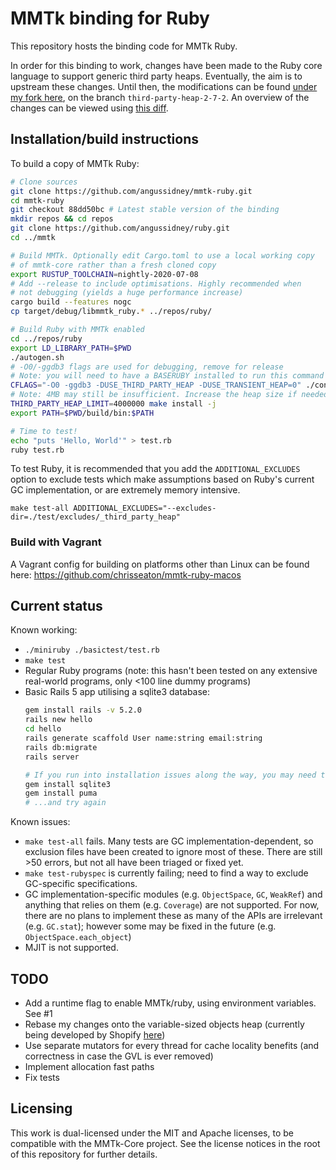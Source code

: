 # MMTk binding for Ruby

This repository hosts the binding code for MMTk Ruby. 

In order for this binding to work, changes have been made to the Ruby core language to support generic third party heaps. Eventually, the aim is to upstream these changes. Until then, the modifications can be found [under my fork here](https://github.com/angussidney/ruby), on the branch `third-party-heap-2-7-2`. An overview of the changes can be viewed using [this diff](https://github.com/ruby/ruby/compare/ruby_2_7...angussidney:third-party-heap-2-7-2).

## Installation/build instructions

To build a copy of MMTk Ruby:

```bash
# Clone sources
git clone https://github.com/angussidney/mmtk-ruby.git
cd mmtk-ruby
git checkout 88dd50bc # Latest stable version of the binding
mkdir repos && cd repos
git clone https://github.com/angussidney/ruby.git
cd ../mmtk

# Build MMTk. Optionally edit Cargo.toml to use a local working copy
# of mmtk-core rather than a fresh cloned copy
export RUSTUP_TOOLCHAIN=nightly-2020-07-08
# Add --release to include optimisations. Highly recommended when
# not debugging (yields a huge performance increase)
cargo build --features nogc
cp target/debug/libmmtk_ruby.* ../repos/ruby/

# Build Ruby with MMTk enabled
cd ../repos/ruby
export LD_LIBRARY_PATH=$PWD
./autogen.sh
# -O0/-ggdb3 flags are used for debugging, remove for release
# Note: you will need to have a BASERUBY installed to run this command
CFLAGS="-O0 -ggdb3 -DUSE_THIRD_PARTY_HEAP -DUSE_TRANSIENT_HEAP=0" ./configure prefix="$PWD/build"
# Note: 4MB may still be insufficient. Increase the heap size if needed.
THIRD_PARTY_HEAP_LIMIT=4000000 make install -j
export PATH=$PWD/build/bin:$PATH

# Time to test!
echo "puts 'Hello, World'" > test.rb
ruby test.rb
```

To test Ruby, it is recommended that you add the `ADDITIONAL_EXCLUDES` option to exclude tests which make assumptions based on Ruby's current GC implementation, or are extremely memory intensive.

```
make test-all ADDITIONAL_EXCLUDES="--excludes-dir=./test/excludes/_third_party_heap"
```

### Build with Vagrant

A Vagrant config for building on platforms other than Linux can be found here: https://github.com/chrisseaton/mmtk-ruby-macos

## Current status

Known working:
 - `./miniruby ./basictest/test.rb`
 - `make test`
 - Regular Ruby programs (note: this hasn't been tested on any extensive real-world programs, only <100 line dummy programs)
 - Basic Rails 5 app utilising a sqlite3 database:
    ```bash
    gem install rails -v 5.2.0
    rails new hello
    cd hello
    rails generate scaffold User name:string email:string
    rails db:migrate
    rails server

    # If you run into installation issues along the way, you may need to...
    gem install sqlite3
    gem install puma
    # ...and try again
    ```

Known issues:
 - `make test-all` fails. Many tests are GC implementation-dependent, so exclusion files have been created to ignore most of these. There are still >50 errors, but not all have been triaged or fixed yet.
 - `make test-rubyspec` is currently failing; need to find a way to exclude GC-specific specifications.
 - GC implementation-specific modules (e.g. `ObjectSpace`, `GC`, `WeakRef`) and anything that relies on them (e.g. `Coverage`) are not supported. For now, there are no plans to implement these as many of the APIs are irrelevant (e.g. `GC.stat`); however some may be fixed in the future (e.g. `ObjectSpace.each_object`)
 - MJIT is not supported.

## TODO
 - Add a runtime flag to enable MMTk/ruby, using environment variables. See #1
 - Rebase my changes onto the variable-sized objects heap (currently being developed by Shopify [here](https://github.com/Shopify/ruby/commits/mvh-pz-variable-width-allocation))
 - Use separate mutators for every thread for cache locality benefits (and correctness in case the GVL is ever removed)
 - Implement allocation fast paths
 - Fix tests


## Licensing

This work is dual-licensed under the MIT and Apache licenses, to be compatible with the MMTk-Core project. See the license notices in the root of this repository for further details.
